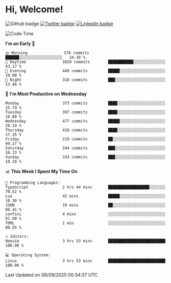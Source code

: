   # Hi, Welcome!
  ![Github badge](https://img.shields.io/github/followers/kraken-afk.svg?style=social&label=Follow&maxAge=2592000)
  [![Twitter badge](https://img.shields.io/badge/-Twitter-00acee?style=flat-square&logo=Twitter&logoColor=white)](https://twitter.com/trshppl)
  [![Linkedin badge](https://img.shields.io/badge/LinkedIn-0077B5?style=flat-square&logo=linkedin&logoColor=white)](https://www.linkedin.com/in/noveanrer)
<!--START_SECTION:waka-->
![Code Time](http://img.shields.io/badge/Code%20Time-1%2C211%20hrs%2020%20mins-blue)

**I'm an Early 🐤** 

```text
🌞 Morning                576 commits         ██████░░░░░░░░░░░░░░░░░░░   24.38 % 
🌆 Daytime                1020 commits        ███████████░░░░░░░░░░░░░░   43.17 % 
🌃 Evening                449 commits         █████░░░░░░░░░░░░░░░░░░░░   19.00 % 
🌙 Night                  318 commits         ███░░░░░░░░░░░░░░░░░░░░░░   13.46 % 
```
📅 **I'm Most Productive on Wednesday** 

```text
Monday                   373 commits         ████░░░░░░░░░░░░░░░░░░░░░   15.79 % 
Tuesday                  397 commits         ████░░░░░░░░░░░░░░░░░░░░░   16.80 % 
Wednesday                477 commits         █████░░░░░░░░░░░░░░░░░░░░   20.19 % 
Thursday                 410 commits         ████░░░░░░░░░░░░░░░░░░░░░   17.35 % 
Friday                   219 commits         ██░░░░░░░░░░░░░░░░░░░░░░░   09.27 % 
Saturday                 244 commits         ███░░░░░░░░░░░░░░░░░░░░░░   10.33 % 
Sunday                   243 commits         ███░░░░░░░░░░░░░░░░░░░░░░   10.28 % 
```


📊 **This Week I Spent My Time On** 

```text
💬 Programming Languages: 
TypeScript               2 hrs 44 mins       ██████████████████░░░░░░░   70.52 % 
Lua                      42 mins             █████░░░░░░░░░░░░░░░░░░░░   18.30 % 
JSON                     19 mins             ██░░░░░░░░░░░░░░░░░░░░░░░   08.41 % 
confini                  4 mins              ░░░░░░░░░░░░░░░░░░░░░░░░░   01.90 % 
TOML                     1 min               ░░░░░░░░░░░░░░░░░░░░░░░░░   00.55 % 

🔥 Editors: 
Neovim                   3 hrs 53 mins       █████████████████████████   100.00 % 

💻 Operating System: 
Linux                    3 hrs 53 mins       █████████████████████████   100.00 % 
```


 Last Updated on 06/09/2025 00:34:37 UTC
<!--END_SECTION:waka-->